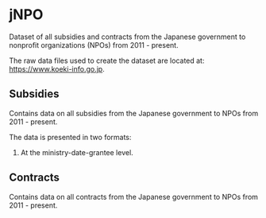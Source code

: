 # jNPO

Dataset of all subsidies and contracts from the Japanese government to nonprofit organizations (NPOs) from 2011 - present. 

The raw data files used to create the dataset are located at: https://www.koeki-info.go.jp.

## Subsidies 

Contains data on all subsidies from the Japanese government to NPOs from 2011 - present. 

The data is presented in two formats:  

1.  At the ministry-date-grantee level. 

## Contracts

Contains data on all contracts from the Japanese government to NPOs from 2011 - present. 
